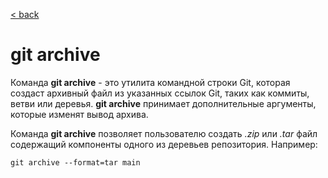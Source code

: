 [< back](/readme.md)

# git archive

Команда **git archive** - это утилита командной строки Git, которая создаст архивный файл из указанных ссылок Git, таких как коммиты, ветви или деревья. **git archive** принимает дополнительные аргументы, которые изменят вывод архива.

Команда **git archive** позволяет пользователю создать *.zip* или *.tar* файл содержащий компоненты одного из деревьев репозитория. Например:

```
git archive --format=tar main
```